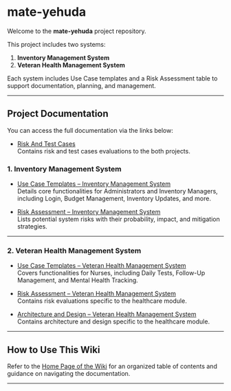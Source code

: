 # mate-yehuda

Welcome to the **mate-yehuda** project repository.

This project includes two systems:

1. **Inventory Management System**
2. **Veteran Health Management System**

Each system includes Use Case templates and a Risk Assessment table to support documentation, planning, and management.

---

## Project Documentation

You can access the full documentation via the links below:

- [Risk And Test Cases](https://github.com/Mohasalyan/mate-yehuda/wiki/Risks-and-Test-Cases-%E2%80%90-Both-Projects)  
  Contains risk and test cases evaluations to the both projects.


### 1. Inventory Management System

- [Use Case Templates – Inventory Management System](https://github.com/Mohasalyan/mate-yehuda/wiki/Use-Case-Templates---Inventory-Management-System)  
  Details core functionalities for Administrators and Inventory Managers, including Login, Budget Management, Inventory Updates, and more.

- [Risk Assessment – Inventory Management System](https://github.com/Mohasalyan/mate-yehuda/wiki/Inventory_Managment_Risk_Assessment)  
  Lists potential system risks with their probability, impact, and mitigation strategies.

---

### 2. Veteran Health Management System

- [Use Case Templates – Veteran Health Management System](https://github.com/Mohasalyan/mate-yehuda/wiki/Use-Case-Templates---Veteran-Health-Management-System)  
  Covers functionalities for Nurses, including Daily Tests, Follow-Up Management, and Mental Health Tracking.

- [Risk Assessment – Veteran Health Management System](https://github.com/Mohasalyan/mate-yehuda/wiki/Veteran_Health_Risk_Assessment)  
  Contains risk evaluations specific to the healthcare module.

- [Architecture and Design – Veteran Health Management System](https://github.com/Mohasalyan/mate-yehuda/wiki/%F0%9F%8F%A5-Nurses-Management-System%E2%80%90Architecture-and-Design)  
  Contains architecture and design specific to the healthcare module.

---

## How to Use This Wiki

Refer to the [Home Page of the Wiki](https://github.com/Mohasalyan/mate-yehuda/wiki) for an organized table of contents and guidance on navigating the documentation.

---

